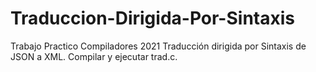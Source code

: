 # Traduccion-Dirigida-Por-Sintaxis
Trabajo Practico Compiladores 2021 Traducción dirigida por Sintaxis de JSON a XML.
Compilar y ejecutar trad.c.

